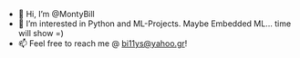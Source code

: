- 👋 Hi, I’m @MontyBill
- 👀 I’m interested in Python and ML-Projects. Maybe Embedded ML... time will show =)
- 📫 Feel free to reach me @ bi11ys@yahoo.gr!

<!---
MontyBill/MontyBill is a ✨ special ✨ repository because its `README.md` (this file) appears on your GitHub profile.
You can click the Preview link to take a look at your changes.
--->
